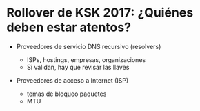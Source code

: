 # Rollover de KSK 2017: ¿Quiénes deben estar atentos?

 * Proveedores de servicio DNS recursivo (resolvers)

    + ISPs, hostings, empresas, organizaciones
    + Si validan, hay que revisar las llaves

 * Proveedores de acceso a Internet (ISP)

    + temas de bloqueo paquetes
    + MTU

